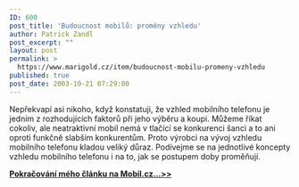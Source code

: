 ```yaml
---
ID: 600
post_title: 'Budoucnost mobilů: proměny vzhledu'
author: Patrick Zandl
post_excerpt: ""
layout: post
permalink: >
  https://www.marigold.cz/item/budoucnost-mobilu-promeny-vzhledu
published: true
post_date: 2003-10-21 07:29:00
---
```

<P>Nepřekvapí asi nikoho, když konstatuji, že vzhled mobilního telefonu je jedním z rozhodujících faktorů při jeho výběru a koupi. Můžeme říkat cokoliv, ale neatraktivní mobil nemá v tlačící se konkurenci šanci a to ani oproti funkčně slabším konkurentům. Proto výrobci na vývoj vzhledu mobilního telefonu kladou veliký důraz. Podívejme se na jednotlivé koncepty vzhledu mobilního telefonu i na to, jak se postupem doby proměňují. </P><A href="http://mobil.idnes.cz/mobilni_komunikace/mobilni_technologie/budoucnostmobilu031021.html" target=_blank>
<P><STRONG>Pokračování mého článku na Mobil.cz...&gt;&gt;</STRONG></A></P>